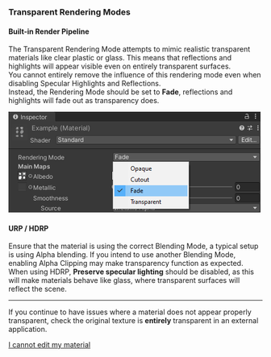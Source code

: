 ### Transparent Rendering Modes
#### Built-in Render Pipeline
The Transparent Rendering Mode attempts to mimic realistic transparent materials like clear plastic or glass.
This means that reflections and highlights will appear visible even on entirely transparent surfaces.  
You cannot entirely remove the influence of this rendering mode even when disabling Specular Highlights and Reflections.  
Instead, the Rendering Mode should be set to **Fade**, reflections and highlights will fade out as transparency does.

![Built-In Fade Material](built-in-fade-mat.png)

#### URP / HDRP
Ensure that the material is using the correct Blending Mode, a typical setup is using Alpha blending. If you intend to use another Blending Mode, enabling Alpha Clipping may make transparency function as expected.  
When using HDRP, **Preserve specular lighting** should be disabled, as this will make materials behave like glass, where transparent surfaces will reflect the scene.  

---

If you continue to have issues where a material does not appear properly transparent, check the original texture is **entirely** transparent in an external application.  

[I cannot edit my material](../Readonly%20Materials.md)